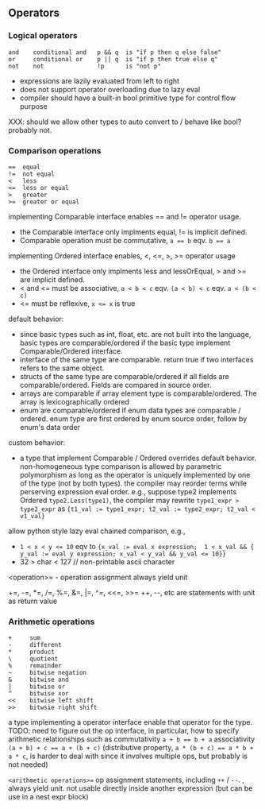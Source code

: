 ## Operators

### Logical operators
```
and    conditional and   p && q  is "if p then q else false"
or     conditional or    p || q  is "if p then true else q"
not    not               !p      is "not p"
```

- expressions are lazily evaluated from left to right
- does not support operator overloading due to lazy eval
- compiler should have a built-in bool primitive type for control flow purpose

XXX: should we allow other types to auto convert to / behave like bool? probably not.

### Comparison operations
```
==  equal
!=  not equal 
<   less
<=  less or equal
>   greater
>=  greater or equal
```

implementing Comparable interface enables == and != operator usage.
- the Comparable interface only implments equal, != is implicit defined.
- Comparable operation must be commutative, `a == b` eqv. `b == a`

implementing Ordered interface enables, <, <=, >, >= operator usage
- the Ordered interface only implments less and lessOrEqual, > and >= are implicit defined.
- < and <= must be associative, `a < b < c` eqv. `(a < b) < c` eqv. `a < (b < c)`
- <= must be reflexive, `x <= x` is true

default behavior:
- since basic types such as int, float, etc. are not built into the language, basic types are comparable/ordered if the basic type implement Comparable/Ordered interface.
- interface of the same type are comparable.  return true if two interfaces refers to the same object.
- structs of the same type are comparable/ordered if all fields are comparable/ordered.  Fields are compared in source order.
- arrays are comparable if array element type is comparable/ordered.  The array is lexicographically ordered
- enum are comparable/ordered if enum data types are comparable / ordered.  enum type are first ordered by enum source order, follow by enum's data order

custom behavior:
- a type that implement Comparable / Ordered overrides default behavior.  non-homogeneous type comparison is allowed by parametric polymorphism as long as the operator is uniquely implemented by one of the type (not by both types).  the compiler may reorder terms while perserving expression eval order.  e.g., suppose type2 implements Ordered `type2.Less(type1)`, the compiler may rewrite `type1_expr > type2_expr` as `{t1_val := type1_expr; t2_val := type2_expr; t2_val < v1_val}`

allow python style lazy eval chained comparison, e.g.,
- `1 < x < y <= 10` eqv to `{x_val := eval x expression;  1 < x_val && { y_val := eval y expression; x_val < y_val && y_val <= 10}}`
- 32 > char < 127  // non-printable ascii character

\<operation\>= - operation assignment always yield unit

+=, -=, *=, /=, %=, &=, |=, ^=, <<=, >>= ++, --, etc are statements with unit as return value


### Arithmetic operations
```
+     sum
-     different
*     product
\     quotient
%     remainder
~     bitwise negation
&     bitwise and
|     bitwise or
^     bitwise xor
<<    bitwise left shift
>>    bitwsie right shift
```
a type implementing a operator interface enable that operator for the type.  TODO: need to figure out the op interface, in particular, how to specify arithmetic relationships such as commutativity `a + b == b + a`  associativity `(a + b) + c == a + (b + c)` (distributive property, `a * (b + c) == a * b + a * c`, is harder to deal with since it involves multiple ops, but probably is not needed)

`<arithmetic operations>=` op assignment statements, including `++` / `--`. , always yield unit.  not usable directly inside another expression (but can be use in a nest expr block)
